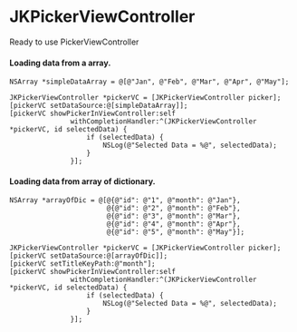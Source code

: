 JKPickerViewController
======================

Ready to use PickerViewController

#### Loading data from a array.

    NSArray *simpleDataArray = @[@"Jan", @"Feb", @"Mar", @"Apr", @"May"];
    
    JKPickerViewController *pickerVC = [JKPickerViewController picker];
    [pickerVC setDataSource:@[simpleDataArray]];
    [pickerVC showPickerInViewController:self
                   withCompletionHandler:^(JKPickerViewController *pickerVC, id selectedData) {
                       if (selectedData) {
                           NSLog(@"Selected Data = %@", selectedData);
                       }
                   }];


#### Loading data from array of dictionary.

    NSArray *arrayOfDic = @[@{@"id": @"1", @"month": @"Jan"},
                            @{@"id": @"2", @"month": @"Feb"},
                            @{@"id": @"3", @"month": @"Mar"},
                            @{@"id": @"4", @"month": @"Apr"},
                            @{@"id": @"5", @"month": @"May"}];
    
    JKPickerViewController *pickerVC = [JKPickerViewController picker];
    [pickerVC setDataSource:@[arrayOfDic]];
    [pickerVC setTitleKeyPath:@"month"];
    [pickerVC showPickerInViewController:self
                   withCompletionHandler:^(JKPickerViewController *pickerVC, id selectedData) {
                       if (selectedData) {
                           NSLog(@"Selected Data = %@", selectedData);
                       }
                   }];
